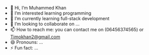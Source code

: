 - 👋 Hi, I’m Muhammed Khan
- 👀 I’m interested learning programming
- 🌱 I’m currently learning full-stack development
- 💞️ I’m looking to collaborate on ...
- 📫 How to reach me: you can contact me on (06456374565) or Timokhan2@gmail.com
- 😄 Pronouns: ...
- ⚡ Fun fact: ...

<!---
Muhammed khan is a ✨ special ✨ repository because its `README.md` (this file) appears on your GitHub profile.
You can click the Preview link to take a look at your changes.
--->
